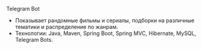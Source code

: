 Telegram Bot

- Показывает рандомные фильмы и сериалы, подборки на различные тематики и распределение по жанрам. 
- Технологии: Java, Maven, Spring Boot, Spring MVC, Hibernate, MySQL, Telegram Bots.
